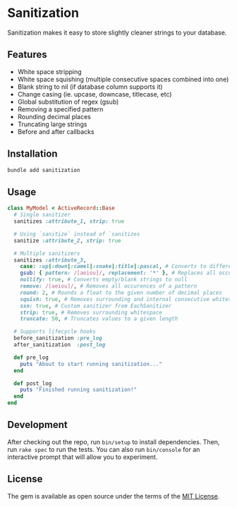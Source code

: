 # Sanitization

Sanitization makes it easy to store slightly cleaner strings to your database.

## Features

- White space stripping
- White space squishing (multiple consecutive spaces combined into one)
- Blank string to nil (if database column supports it)
- Change casing (ie. upcase, downcase, titlecase, etc)
- Global substitution of regex (gsub)
- Removing a specified pattern
- Rounding decimal places
- Truncating large strings
- Before and after callbacks

## Installation

```sh
bundle add sanitization
```

## Usage

```ruby
class MyModel < ActiveRecord::Base
  # Single sanitizer
  sanitizes :attribute_1, strip: true

  # Using `sanitize` instead of `sanitizes
  sanitize :attribute_2, strip: true

  # Multiple sanitizers
  sanitizes :attribute_3,
    case: :up|:down|:camel|:snake|:title|:pascal, # Converts to different cases
    gsub: { pattern: /[aeiou]/, replacement: '*' }, # Replaces all occurences of a pattern
    nullify: true, # Converts empty/blank strings to null
    remove: /[aeiou]/, # Removes all occurences of a pattern
    round: 2, # Rounds a float to the given number of decimal places
    squish: true, # Removes surrounding and internal consecutive whitespace characters
    ssn: true, # Custom sanitizer from EachSanitizer
    strip: true, # Removes surrounding whitespace
    truncate: 50, # Truncates values to a given length

  # Supports lifecycle hooks
  before_sanitization :pre_log
  after_sanitization  :post_log

  def pre_log
    puts "About to start running sanitization..."
  end

  def post_log
    puts "Finished running sanitization!"
  end
end
```

## Development

After checking out the repo, run `bin/setup` to install dependencies. Then, run `rake spec` to run the tests. You can also run `bin/console` for an interactive prompt that will allow you to experiment.

## License

The gem is available as open source under the terms of the [MIT License](https://opensource.org/licenses/MIT).
